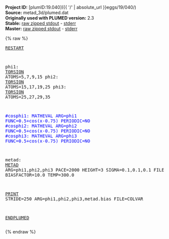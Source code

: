 **Project ID:** [plumID:19.040]({{ '/' | absolute_url }}eggs/19/040/)  
**Source:** metad_3d/plumed.dat  
**Originally used with PLUMED version:** 2.3  
**Stable:** [raw zipped stdout](plumed.dat.plumed.stdout.txt.zip) - [stderr](plumed.dat.plumed.stderr)  
**Master:** [raw zipped stdout](plumed.dat.plumed_master.stdout.txt.zip) - [stderr](plumed.dat.plumed_master.stderr)  

{% raw %}<pre>
<a href="https://plumed.github.io/doc-master/user-doc/html/_r_e_s_t_a_r_t.html">RESTART</a>

phi1: <a href="https://plumed.github.io/doc-master/user-doc/html/_t_o_r_s_i_o_n.html">TORSION</a> ATOMS=5,7,9,15
phi2: <a href="https://plumed.github.io/doc-master/user-doc/html/_t_o_r_s_i_o_n.html">TORSION</a> ATOMS=15,17,19,25
phi3: <a href="https://plumed.github.io/doc-master/user-doc/html/_t_o_r_s_i_o_n.html">TORSION</a> ATOMS=25,27,29,35

<span style="color:blue">#cosphi1: MATHEVAL ARG=phi1 FUNC=0.5+cos(x-0.75) PERIODIC=NO</span>
<span style="color:blue">#cosphi2: MATHEVAL ARG=phi2 FUNC=0.5+cos(x-0.75) PERIODIC=NO</span>
<span style="color:blue">#cosphi3: MATHEVAL ARG=phi3 FUNC=0.5+cos(x-0.75) PERIODIC=NO</span>

metad: <a href="https://plumed.github.io/doc-master/user-doc/html/_m_e_t_a_d.html">METAD</a> ARG=phi1,phi2,phi3 PACE=2000 HEIGHT=3 SIGMA=0.1,0.1,0.1 FILE=HILLS BIASFACTOR=10.0 TEMP=300.0

<a href="https://plumed.github.io/doc-master/user-doc/html/_p_r_i_n_t.html">PRINT</a> STRIDE=250 ARG=phi1,phi2,phi3,metad.bias FILE=COLVAR

<a href="https://plumed.github.io/doc-master/user-doc/html/_e_n_d_p_l_u_m_e_d.html">ENDPLUMED</a>
</pre>{% endraw %}
